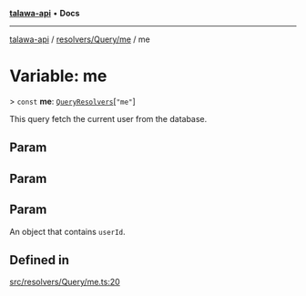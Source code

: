 [**talawa-api**](../../../../README.md) • **Docs**

***

[talawa-api](../../../../modules.md) / [resolvers/Query/me](../README.md) / me

# Variable: me

\> `const` **me**: [`QueryResolvers`](../../../../types/generatedGraphQLTypes/type-aliases/QueryResolvers.md)\[`"me"`\]

This query fetch the current user from the database.

## Param

## Param

## Param

An object that contains `userId`.

## Defined in

[src/resolvers/Query/me.ts:20](https://github.com/PalisadoesFoundation/talawa-api/blob/2f8fb6988cd34004fbbf76550c8eef691b861a19/src/resolvers/Query/me.ts#L20)
